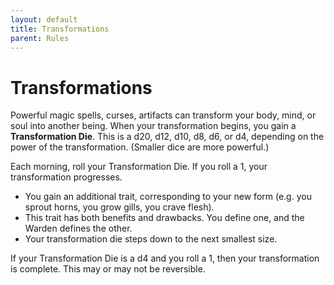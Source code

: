 ```yaml
---
layout: default
title: Transformations
parent: Rules
---
```


# Transformations

Powerful magic spells, curses, artifacts can transform your body, mind, or soul into another being. When your transformation begins, you gain a **Transformation Die**. This is a d20, d12, d10, d8, d6, or d4, depending on the power of the transformation. (Smaller dice are more powerful.)

Each morning, roll your Transformation Die. If you roll a 1, your transformation progresses.

* You gain an additional trait, corresponding to your new form (e.g. you sprout horns, you grow gills, you crave flesh).
* This trait has both benefits and drawbacks. You define one, and the Warden defines the other.
* Your transformation die steps down to the next smallest size.

If your Transformation Die is a d4 and you roll a 1, then your transformation is complete. This may or may not be reversible. 